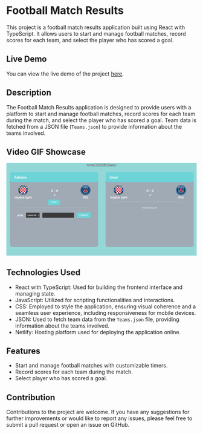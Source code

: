 # Football Match Results

This project is a football match results application built using React with TypeScript. It allows users to start and manage football matches, record scores for each team, and select the player who has scored a goal.

## Live Demo

You can view the live demo of the project [here](https://spectacular-daifuku-b1dc34.netlify.app/).

## Description

The Football Match Results application is designed to provide users with a platform to start and manage football matches, record scores for each team during the match, and select the player who has scored a goal. Team data is fetched from a JSON file (`Teams.json`) to provide information about the teams involved.

## Video GIF Showcase

![Football Match Results](public/assets/football-match-results.gif)

## Technologies Used

- React with TypeScript: Used for building the frontend interface and managing state.
- JavaScript: Utilized for scripting functionalities and interactions.
- CSS: Employed to style the application, ensuring visual coherence and a seamless user experience, including responsiveness for mobile devices.
- JSON: Used to fetch team data from the `Teams.json` file, providing information about the teams involved.
- Netlify: Hosting platform used for deploying the application online.

## Features

- Start and manage football matches with customizable timers.
- Record scores for each team during the match.
- Select player who has scored a goal.

## Contribution

Contributions to the project are welcome. If you have any suggestions for further improvements or would like to report any issues, please feel free to submit a pull request or open an issue on GitHub.

